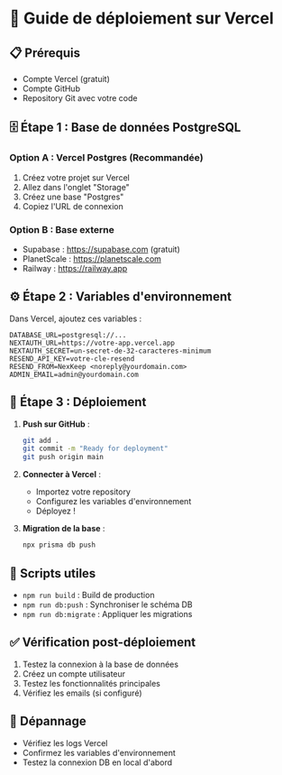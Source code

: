 # 🚀 Guide de déploiement sur Vercel

## 📋 Prérequis
- Compte Vercel (gratuit)
- Compte GitHub
- Repository Git avec votre code

## 🗄️ Étape 1 : Base de données PostgreSQL

### Option A : Vercel Postgres (Recommandée)
1. Créez votre projet sur Vercel
2. Allez dans l'onglet "Storage" 
3. Créez une base "Postgres"
4. Copiez l'URL de connexion

### Option B : Base externe
- Supabase : https://supabase.com (gratuit)
- PlanetScale : https://planetscale.com
- Railway : https://railway.app

## ⚙️ Étape 2 : Variables d'environnement

Dans Vercel, ajoutez ces variables :

```
DATABASE_URL=postgresql://...
NEXTAUTH_URL=https://votre-app.vercel.app
NEXTAUTH_SECRET=un-secret-de-32-caracteres-minimum
RESEND_API_KEY=votre-cle-resend
RESEND_FROM=NexKeep <noreply@yourdomain.com>
ADMIN_EMAIL=admin@yourdomain.com
```

## 🚀 Étape 3 : Déploiement

1. **Push sur GitHub** :
   ```bash
   git add .
   git commit -m "Ready for deployment"
   git push origin main
   ```

2. **Connecter à Vercel** :
   - Importez votre repository
   - Configurez les variables d'environnement
   - Déployez !

3. **Migration de la base** :
   ```bash
   npx prisma db push
   ```

## 🔧 Scripts utiles

- `npm run build` : Build de production
- `npm run db:push` : Synchroniser le schéma DB
- `npm run db:migrate` : Appliquer les migrations

## ✅ Vérification post-déploiement

1. Testez la connexion à la base de données
2. Créez un compte utilisateur
3. Testez les fonctionnalités principales
4. Vérifiez les emails (si configuré)

## 🐛 Dépannage

- Vérifiez les logs Vercel
- Confirmez les variables d'environnement
- Testez la connexion DB en local d'abord
